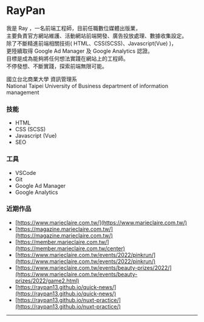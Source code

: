 # RayPan  

我是 Ray ，一名前端工程師，目前任職數位媒體出版業，  
主要負責官方網站維護、活動網站前端開發、廣告投放處理、數據收集設定。  
除了不斷精進前端相關技術( HTML、CSS(SCSS)、Javascript(Vue) )，  
更陸續取得 Google Ad Manager 及 Google Analytics 認證。  
目標是成為能夠將任何想法實踐在網站上的工程師。  
不停發想、不斷實踐，探索前端無限可能。  

國立台北商業大學 資訊管理系  
National Taipei University of Business department of information management

### 技能
 - HTML
 - CSS (SCSS)
 - Javascript (Vue)
 - SEO

### 工具
 - VSCode
 - Git
 - Google Ad Manager
 - Google Analytics

### 近期作品
- [https://www.marieclaire.com.tw/](https://www.marieclaire.com.tw/)
- [https://magazine.marieclaire.com.tw/](https://magazine.marieclaire.com.tw/)
- [https://member.marieclaire.com.tw/](https://member.marieclaire.com.tw/center)
- [https://www.marieclaire.com.tw/events/2022/pinkrun/](https://www.marieclaire.com.tw/events/2022/pinkrun/)
- [https://www.marieclaire.com.tw/events/beauty-prizes/2022/](https://www.marieclaire.com.tw/events/beauty-prizes/2022/game2.html)
- [https://raypan13.github.io/quick-news/](https://raypan13.github.io/quick-news/)
- [https://raypan13.github.io/nuxt-practice/](https://raypan13.github.io/nuxt-practice/)
___
